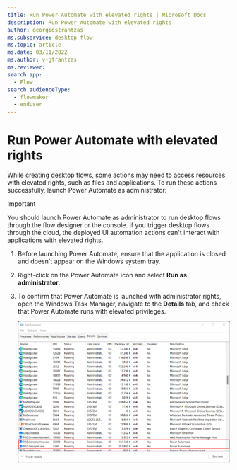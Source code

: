 ```yaml
---
title: Run Power Automate with elevated rights | Microsoft Docs
description: Run Power Automate with elevated rights
author: georgiostrantzas
ms.subservice: desktop-flow
ms.topic: article
ms.date: 03/11/2022
ms.author: v-gtrantzas
ms.reviewer:
search.app: 
  - Flow
search.audienceType: 
  - flowmaker
  - enduser
---
```


# Run Power Automate with elevated rights

While creating desktop flows, some actions may need to access resources with elevated rights, such as files and applications. To run these actions successfully, launch Power Automate as administrator:

> [!IMPORTANT]
> You should launch Power Automate as administrator to run desktop flows through the flow designer or the console. If you trigger desktop flows through the cloud, the deployed UI automation actions can't interact with applications with elevated rights.

1. Before launching Power Automate, ensure that the application is closed and doesn't appear on the Windows system tray.

1. Right-click on the Power Automate icon and select **Run as administrator**. 

1. To confirm that Power Automate is launched with administrator rights, open the Windows Task Manager, navigate to the **Details** tab, and check that Power Automate runs with elevated privileges.

    ![Screenshot of the Power Automate processes in the Windows Task Manager.](media/run-as-administrator/task-manager.png)



    